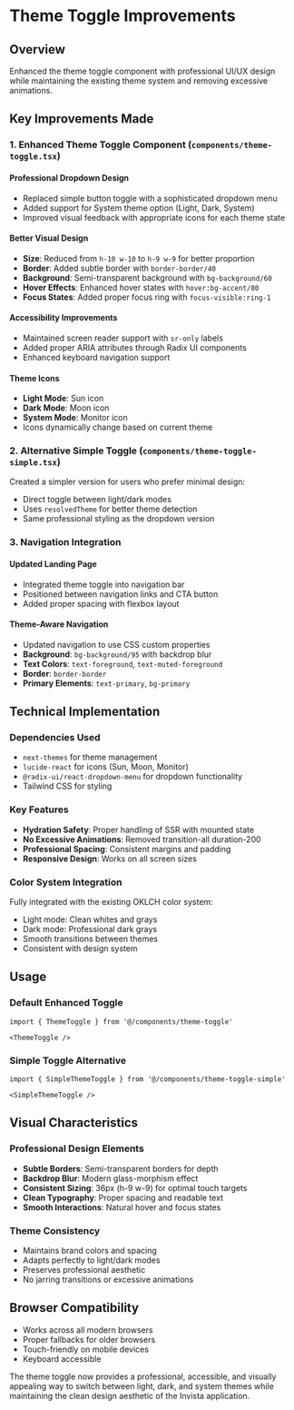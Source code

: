 # Theme Toggle Improvements

## Overview
Enhanced the theme toggle component with professional UI/UX design while maintaining the existing theme system and removing excessive animations.

## Key Improvements Made

### 1. Enhanced Theme Toggle Component (`components/theme-toggle.tsx`)

#### **Professional Dropdown Design**
- Replaced simple button toggle with a sophisticated dropdown menu
- Added support for System theme option (Light, Dark, System)
- Improved visual feedback with appropriate icons for each theme state

#### **Better Visual Design**
- **Size**: Reduced from `h-10 w-10` to `h-9 w-9` for better proportion
- **Border**: Added subtle border with `border-border/40`
- **Background**: Semi-transparent background with `bg-background/60`
- **Hover Effects**: Enhanced hover states with `hover:bg-accent/80`
- **Focus States**: Added proper focus ring with `focus-visible:ring-1`

#### **Accessibility Improvements**
- Maintained screen reader support with `sr-only` labels
- Added proper ARIA attributes through Radix UI components
- Enhanced keyboard navigation support

#### **Theme Icons**
- **Light Mode**: Sun icon
- **Dark Mode**: Moon icon  
- **System Mode**: Monitor icon
- Icons dynamically change based on current theme

### 2. Alternative Simple Toggle (`components/theme-toggle-simple.tsx`)

Created a simpler version for users who prefer minimal design:
- Direct toggle between light/dark modes
- Uses `resolvedTheme` for better theme detection
- Same professional styling as the dropdown version

### 3. Navigation Integration

#### **Updated Landing Page**
- Integrated theme toggle into navigation bar
- Positioned between navigation links and CTA button
- Added proper spacing with flexbox layout

#### **Theme-Aware Navigation**
- Updated navigation to use CSS custom properties
- **Background**: `bg-background/95` with backdrop blur
- **Text Colors**: `text-foreground`, `text-muted-foreground`
- **Border**: `border-border`
- **Primary Elements**: `text-primary`, `bg-primary`

## Technical Implementation

### **Dependencies Used**
- `next-themes` for theme management
- `lucide-react` for icons (Sun, Moon, Monitor)
- `@radix-ui/react-dropdown-menu` for dropdown functionality
- Tailwind CSS for styling

### **Key Features**
- **Hydration Safety**: Proper handling of SSR with mounted state
- **No Excessive Animations**: Removed transition-all duration-200
- **Professional Spacing**: Consistent margins and padding
- **Responsive Design**: Works on all screen sizes

### **Color System Integration**
Fully integrated with the existing OKLCH color system:
- Light mode: Clean whites and grays
- Dark mode: Professional dark grays
- Smooth transitions between themes
- Consistent with design system

## Usage

### **Default Enhanced Toggle**
```tsx
import { ThemeToggle } from '@/components/theme-toggle'

<ThemeToggle />
```

### **Simple Toggle Alternative**
```tsx
import { SimpleThemeToggle } from '@/components/theme-toggle-simple'

<SimpleThemeToggle />
```

## Visual Characteristics

### **Professional Design Elements**
- **Subtle Borders**: Semi-transparent borders for depth
- **Backdrop Blur**: Modern glass-morphism effect
- **Consistent Sizing**: 36px (h-9 w-9) for optimal touch targets
- **Clean Typography**: Proper spacing and readable text
- **Smooth Interactions**: Natural hover and focus states

### **Theme Consistency**
- Maintains brand colors and spacing
- Adapts perfectly to light/dark modes
- Preserves professional aesthetic
- No jarring transitions or excessive animations

## Browser Compatibility
- Works across all modern browsers
- Proper fallbacks for older browsers
- Touch-friendly on mobile devices
- Keyboard accessible

The theme toggle now provides a professional, accessible, and visually appealing way to switch between light, dark, and system themes while maintaining the clean design aesthetic of the Invista application.
